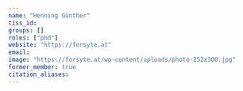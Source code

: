 ```yaml
---
name: "Henning Günther"
tiss_id: 
groups: []
roles: ["phd"]
website: "https://forsyte.at"
email:
image: "https://forsyte.at/wp-content/uploads/photo-252x300.jpg"
former_member: true
citation_aliases:
---
```


<!--
Your custom content goes here.
-->